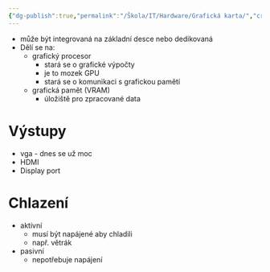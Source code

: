 ```yaml
---
{"dg-publish":true,"permalink":"/Škola/IT/Hardware/Grafická karta/","created":"2024-03-18T20:53:17.467+01:00","updated":"2024-03-13T18:15:05.380+01:00"}
---
```


- může být integrovaná na základní desce nebo dedikovaná
- Dělí se na:
	- grafický procesor
		- stará se o grafické výpočty
		- je to mozek GPU
		- stará se o komunikaci s grafickou pamětí
	- grafická pamět (VRAM)
		- úložiště pro zpracované data

# Výstupy
- vga - dnes se už moc
- HDMI
- Display port

# Chlazení
- aktivní
	- musí být napájené aby chladili
	- např. větrák
- pasivní
	- nepotřebuje napájení